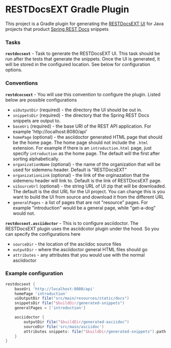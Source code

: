 RESTDocsEXT Gradle Plugin
=========================

This project is a Gradle plugin for generating the [RESTDocsEXT UI][1] for Java projects that
product [Spring REST Docs][2] snippets

### Tasks

**`restdocsext`** - Task to generate the RESTDocsEXT UI. This task should be run after the tests
that generate the snippets. Once the UI is generated, it will be stored in the configured location. See below
for configuration options.

### Conventions

**`restdcocsext`** - You will use this convention to configure the plugin. Listed below are possible configurations

* `uiOutputDir` (required) - the directory the UI should be out in.
* `snippetsDir` (required) - the directory that the Spring REST Docs snippets are output to.
* `baseUri` (required) - the base URI of the REST API application. For example 'http://localhost:8080/api'
* `homePage` (optional) - the asciidoctor generated HTML page that should be the home page. The home page should
not include the `.html` extension. For example if there is an `introduction.html` page, just specify `introduction`
as the home page. The default will the first after sorting alphabetically.
* `organizationName` (optional) - the name of the organization that will be used for sidemenu header. Default is "RESTDocsEXT"
* `organizationLink` (optional) - the link of the orginazation that the sidemenu header will link to. Default is
the link of RESTDocsEXT page.
* `uiSourceUrl` (optional) - the string URL of UI zip that will be downloaded. The default is the dist URL for
the UI project. You can change this is you want to build the UI from source and download it from the different URL
* `generalPages` - a list of pages that are not "resource" pages. For example "introduction" would be a general
page, while "get-a-dog" would not.

**`restdocsext.asciidoctor`** - This is to configure asciidoctor. The RESTDocsEXT plugin uses the asciidcotor plugin
under the hood. So you can specify the configurations here

* `sourceDir` - the location of the asciidoc source files
* `outputDir` - where the asciidoctor general HTML files should go
* `attributes` - any attributes that you would use with the normal asciidoctor

### Example configuration

```groovy
restdocsext {
    baseUri 'http://localhost:8080/api'
    homePage 'introduction'
    uiOutputDir file("src/main/resources/static/docs")
    snippetsDir file("$buildDir/generated-snippets")
    generalPages = ['introduction']

    asciidoctor {
        outputDir file("$buildDir/generated-asciidoc")
        sourceDir file('src/main/asciidoc')
        attributes snippets: file("$buildDir/generated-snippets").path
    }
}
```

[1]: https://github.com/RESTDocsEXT/restdocsext-ui
[2]: https://projects.spring.io/spring-restdocs/